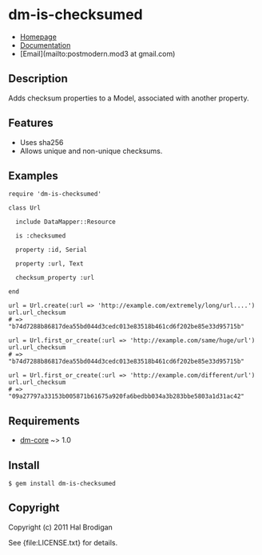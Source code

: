 # dm-is-checksumed

* [Homepage](http://github.com/postmodern/dm-is-checksumed)
* [Documentation](http://rubydoc.info/gems/dm-is-checksumed/frames)
* [Email](mailto:postmodern.mod3 at gmail.com)

## Description

Adds checksum properties to a Model, associated with another property.

## Features

* Uses sha256
* Allows unique and non-unique checksums.

## Examples

    require 'dm-is-checksumed'

    class Url

      include DataMapper::Resource

      is :checksumed

      property :id, Serial

      property :url, Text

      checksum_property :url

    end

    url = Url.create(:url => 'http://example.com/extremely/long/url....')
    url.url_checksum
    # => "b74d7288b86817dea55bd044d3cedc013e83518b461cd6f202be85e33d95715b"

    url = Url.first_or_create(:url => 'http://example.com/same/huge/url')
    url.url_checksum
    # => "b74d7288b86817dea55bd044d3cedc013e83518b461cd6f202be85e33d95715b"

    url = Url.first_or_create(:url => 'http://example.com/different/url')
    url.url_checksum
    # => "09a27797a33153b005871b61675a920fa6bedbb034a3b283bbe5803a1d31ac42"

## Requirements

* [dm-core](http://github.com/datamapper/dm-core) ~> 1.0

## Install

    $ gem install dm-is-checksumed

## Copyright

Copyright (c) 2011 Hal Brodigan

See {file:LICENSE.txt} for details.
